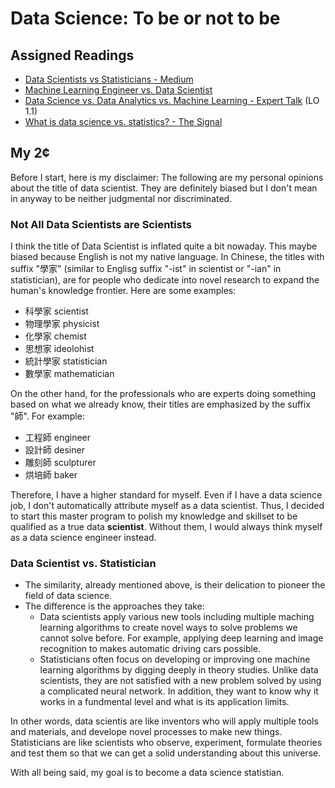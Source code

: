 # Data Science: To be or not to be

## Assigned Readings
- [Data Scientists vs Statisticians - Medium](https://medium.com/odscjournal/data-scientists-versus-statisticians-8ea146b7a47f)
- [Machine Learning Engineer vs. Data Scientist](https://www.springboard.com/blog/data-science/machine-learning-engineer-vs-data-scientist/)
- [Data Science vs. Data Analytics vs. Machine Learning - Expert Talk](https://www.simplilearn.com/data-science-vs-data-analytics-vs-machine-learning-article) (LO 1.1)
- [What is data science vs. statistics? - The Signal](https://mixpanel.com/blog/this-is-the-difference-between-statistics-and-data-science/)


## My 2¢
Before I start, here is my disclaimer: 
The following are my personal opinions about the title of data scientist. They are definitely biased but I don't mean in anyway to be neither judgmental nor discriminated.

### Not All Data Scientists are Scientists
I think the title of Data Scientist is inflated quite a bit nowaday. This maybe biased because English is not my native language. In Chinese, the titles with suffix "學家" (similar to Englisg suffix "-ist" in scientist or "-ian" in statistician), are for people who dedicate into novel research to expand the human's knowledge frontier. Here are some examples:
- 科學家 scientist
- 物理學家 physicist
- 化學家 chemist
- 思想家 ideolohist
- 統計學家 statistician
- 數學家 mathematician

On the other hand, for the professionals who are experts doing something based on what we already know, their titles are emphasized by the suffix "師". For example:
- 工程師 engineer
- 設計師 desiner
- 雕刻師 sculpturer
- 烘培師 baker

Therefore, I have a higher standard for myself. Even if I have a data science job, I don't automatically attribute myself as a data scientist. Thus, I decided to start this master program to polish my knowledge and skillset to be qualified as a true data **scientist**. Without them, I would always think myself as a data science engineer instead.

### Data Scientist vs. Statistician
- The similarity, already mentioned above, is their delication to pioneer the field of data science. 
- The difference is the approaches they take:
  - Data scientists apply various new tools including multiple maching learning algorithms to create novel ways to solve problems we cannot solve before. For example, applying deep learning and image recognition to makes automatic driving cars possible.
  - Statisticians often focus on developing or improving one machine learning algorithms by digging deeply in theory studies. Unlike data scientists, they are not satisfied with a new problem solved by using a complicated neural network. In addition, they want to know why it works in a fundmental level and what is its application limits.

In other words, data scientis are like inventors who will apply multiple tools and materials, and develope novel processes to make new things. Statisticians are like scientists who observe, experiment, formulate theories and test them so that we can get a solid understanding about this universe. 

With all being said, my goal is to become a data science statistian.





